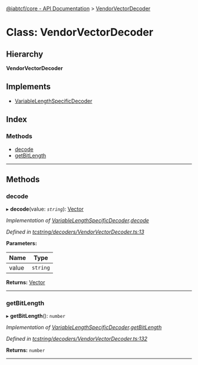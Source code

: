 [@iabtcf/core - API Documentation](../README.md) > [VendorVectorDecoder](../classes/vendorvectordecoder.md)

# Class: VendorVectorDecoder

## Hierarchy

**VendorVectorDecoder**

## Implements

* [VariableLengthSpecificDecoder](../interfaces/variablelengthspecificdecoder.md)

## Index

### Methods

* [decode](vendorvectordecoder.md#decode)
* [getBitLength](vendorvectordecoder.md#getbitlength)

---

## Methods

<a id="decode"></a>

###  decode

▸ **decode**(value: *`string`*): [Vector](vector.md)

*Implementation of [VariableLengthSpecificDecoder](../interfaces/variablelengthspecificdecoder.md).[decode](../interfaces/variablelengthspecificdecoder.md#decode)*

*Defined in [tcstring/decoders/VendorVectorDecoder.ts:13](https://github.com/chrispaterson/iabtcf-es/blob/4d845e2/modules/core/src/tcstring/decoders/VendorVectorDecoder.ts#L13)*

**Parameters:**

| Name | Type |
| ------ | ------ |
| value | `string` |

**Returns:** [Vector](vector.md)

___
<a id="getbitlength"></a>

###  getBitLength

▸ **getBitLength**(): `number`

*Implementation of [VariableLengthSpecificDecoder](../interfaces/variablelengthspecificdecoder.md).[getBitLength](../interfaces/variablelengthspecificdecoder.md#getbitlength)*

*Defined in [tcstring/decoders/VendorVectorDecoder.ts:132](https://github.com/chrispaterson/iabtcf-es/blob/4d845e2/modules/core/src/tcstring/decoders/VendorVectorDecoder.ts#L132)*

**Returns:** `number`

___

